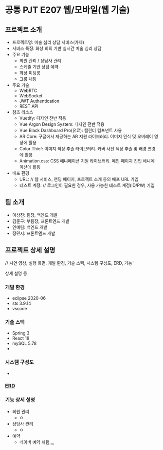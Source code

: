 # 공통 PJT E207 웹/모바일(웹 기술)

<!-- 필수 항목 -->

## 프로젝트 소개

* 프로젝트명: 미술 심리 상담 서비스(가제)
* 서비스 특징: 화상 회의 기반 실시간 미술 심리 상담
* 주요 기능
  - 회원 관리 / 상담사 관리
  - 스케줄 기반 상담 예약
  - 화상 미팅룸
  - 그룹 채팅
* 주요 기술
  - WebRTC
  - WebSocket
  - JWT Authentication
  - REST API
* 참조 리소스
  * Vuetify: 디자인 전반 적용
  * Vue Argon Design System: 디자인 전반 적용
  * Vue Black Dashboard Pro(유료): 캘린더 컴포넌트 사용
  * AR Core: 구글에서 제공하는 AR 지원 라이브러리. 이미지 인식 및 오버레이 영상에 활용
  * Color Thief: 이미지 색상 추출 라이브러리. 커버 사진 색상 추출 및 배경 변경에 활용
  * Animation.css: CSS 애니메이션 지원 라이브러리. 메인 페이지 진입 애니메이션에 활용
* 배포 환경
  - URL: // 웹 서비스, 랜딩 페이지, 프로젝트 소개 등의 배포 URL 기입
  - 테스트 계정: // 로그인이 필요한 경우, 사용 가능한 테스트 계정(ID/PW) 기입

<!-- 자유 양식 -->

## 팀 소개
* 이상진: 팀장, 백엔드 개발
* 김준구: 부팀장, 프론트엔드 개발
* 인예림: 백엔드 개발
* 정민지: 프론트엔드 개발

<!-- 자유 양식 -->

## 프로젝트 상세 설명

// 시연 영상, 실행 화면, 개발 환경, 기술 스택, 시스템 구성도, ERD, 기능 '

상세 설명 등
### 개발 환경
- eclipse 2020-06
- sts 3.9.14
- vscode 


### 기술 스택
- Spring 3
- React 18
- mySQL 5.78
- 

### 시스템 구성도
-

### [ERD](https://www.erdcloud.com/d/fj9adz4HAg2kJBc5e)


### 기능 상세 설명
- 회원 관리
  - ㅇ
- 상담사 관리
  - ㅇ
- 예약
  - 네이버 예약 처럼,,,,

